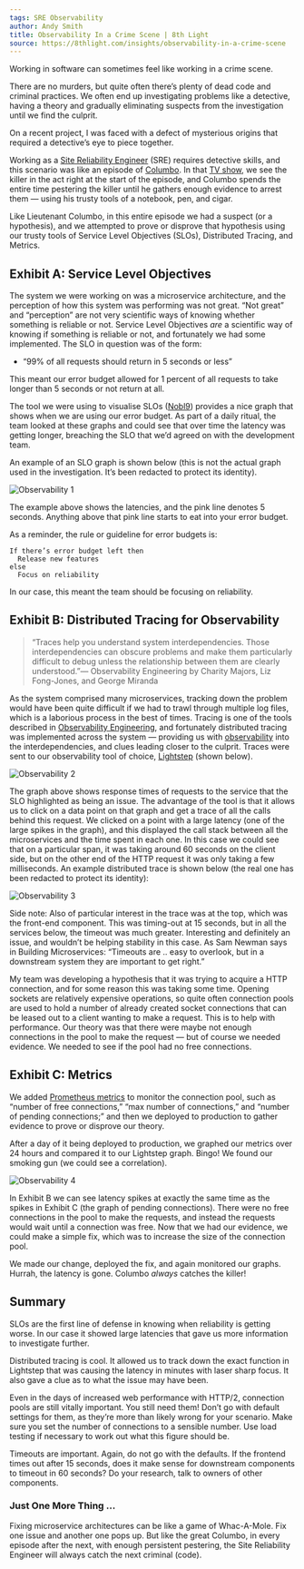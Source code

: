 ```yaml
---
tags: SRE Observability
author: Andy Smith
title: Observability In a Crime Scene | 8th Light
source: https://8thlight.com/insights/observability-in-a-crime-scene
---
```


Working in software can sometimes feel like working in a crime scene.

There are no murders, but quite often there’s plenty of dead code and criminal
practices. We often end up investigating problems like a detective, having a
theory and gradually eliminating suspects from the investigation until we find
the culprit.

On a recent project, I was faced with a defect of mysterious origins that
required a detective’s eye to piece together.

Working as a [Site Reliability
Engineer](https://8thlight.com/insights/what-does-an-sre-do) (SRE) requires
detective skills, and this scenario was like an episode of
[Columbo](https://www.youtube.com/watch?v=biW9BbWJtQU). In that [TV
show](https://en.wikipedia.org/wiki/Columbo), we see the killer in the act
right at the start of the episode, and Columbo spends the entire time pestering
the killer until he gathers enough evidence to arrest them — using his trusty
tools of a notebook, pen, and cigar.

Like Lieutenant Columbo, in this entire episode we had a suspect (or a
hypothesis), and we attempted to prove or disprove that hypothesis using our
trusty tools of Service Level Objectives (SLOs), Distributed Tracing, and
Metrics.  

## Exhibit A: Service Level Objectives

The system we were working on was a microservice architecture, and the
perception of how this system was performing was not great. “Not great” and
“perception” are not very scientific ways of knowing whether something is
reliable or not. Service Level Objectives _are_ a scientific way of knowing if
something is reliable or not, and fortunately we had some implemented. The SLO
in question was of the form:

-   “99% of all requests should return in 5 seconds or less”

This meant our error budget allowed for 1 percent of all requests to take
longer than 5 seconds or not return at all.

The tool we were using to visualise SLOs ([Nobl9](https://www.nobl9.com/))
provides a nice graph that shows when we are using our error budget. As part of
a daily ritual, the team looked at these graphs and could see that over time
the latency was getting longer, breaching the SLO that we’d agreed on with the
development team.

An example of an SLO graph is shown below (this is not the actual graph used in
the investigation. It’s been redacted to protect its identity).  

![Observability
1](https://assets.8thlight.com/images/_840xAUTO_crop_center-center_none/observability-1.png)

The example above shows the latencies, and the pink line denotes 5 seconds.
Anything above that pink line starts to eat into your error budget.

As a reminder, the rule or guideline for error budgets is:

```
If there’s error budget left then
  Release new features
else 
  Focus on reliability
```

In our case, this meant the team should be focusing on reliability.

## Exhibit B: Distributed Tracing for Observability

> “Traces help you understand system interdependencies. Those interdependencies
> can obscure problems and make them particularly difficult to debug unless the
> relationship between them are clearly understood.”— Observability Engineering
> by Charity Majors, Liz Fong-Jones, and George Miranda

As the system comprised many microservices, tracking down the problem would
have been quite difficult if we had to trawl through multiple log files, which
is a laborious process in the best of times. Tracing is one of the tools
described in [Observability
Engineering](https://www.oreilly.com/library/view/observability-engineering/9781492076438/),
and fortunately distributed tracing was implemented across the system —
providing us with
[observability](https://8thlight.com/insights/podcast-into-the-unknown-unknowns-observability-with-charity-majors)
into the interdependencies, and clues leading closer to the culprit. Traces
were sent to our observability tool of choice,
[Lightstep](https://lightstep.com/) (shown below).

![Observability
2](https://assets.8thlight.com/images/_840xAUTO_crop_center-center_none/observability-2.png)

The graph above shows response times of requests to the service that the SLO
highlighted as being an issue. The advantage of the tool is that it allows us
to click on a data point on that graph and get a trace of all the calls behind
this request. We clicked on a point with a large latency (one of the large
spikes in the graph), and this displayed the call stack between all the
microservices and the time spent in each one. In this case we could see that on
a particular span, it was taking around 60 seconds on the client side, but on
the other end of the HTTP request it was only taking a few milliseconds. An
example distributed trace is shown below (the real one has been redacted to
protect its identity):  

![Observability
3](https://assets.8thlight.com/images/_840xAUTO_crop_center-center_none/observability-3.png)

Side note: Also of particular interest in the trace was at the top, which was
the front-end component. This was timing-out at 15 seconds, but in all the
services below, the timeout was much greater. Interesting and definitely an
issue, and wouldn’t be helping stability in this case. As Sam Newman says in
Building Microservices: “Timeouts are .. easy to overlook, but in a downstream
system they are important to get right.”

My team was developing a hypothesis that it was trying to acquire a HTTP
connection, and for some reason this was taking some time. Opening sockets are
relatively expensive operations, so quite often connection pools are used to
hold a number of already created socket connections that can be leased out to a
client wanting to make a request. This is to help with performance. Our theory
was that there were maybe not enough connections in the pool to make the
request — but of course we needed evidence. We needed to see if the pool had no
free connections.

## Exhibit C: Metrics

We added [Prometheus
metrics](https://prometheus.io/docs/concepts/metric_types/) to monitor the
connection pool, such as “number of free connections,” “max number of
connections,” and “number of pending connections;” and then we deployed to
production to gather evidence to prove or disprove our theory.

After a day of it being deployed to production, we graphed our metrics over 24
hours and compared it to our Lightstep graph. Bingo! We found our smoking gun
(we could see a correlation).  

![Observability
4](https://assets.8thlight.com/images/_840xAUTO_crop_center-center_none/observability-4.png)

In Exhibit B we can see latency spikes at exactly the same time as the spikes
in Exhibit C (the graph of pending connections). There were no free connections
in the pool to make the requests, and instead the requests would wait until a
connection was free. Now that we had our evidence, we could make a simple fix,
which was to increase the size of the connection pool.

We made our change, deployed the fix, and again monitored our graphs. Hurrah,
the latency is gone. Columbo _always_ catches the killer!

## Summary

SLOs are the first line of defense in knowing when reliability is getting
worse. In our case it showed large latencies that gave us more information to
investigate further.

Distributed tracing is cool. It allowed us to track down the exact function in
Lightstep that was causing the latency in minutes with laser sharp focus. It
also gave a clue as to what the issue may have been.

Even in the days of increased web performance with HTTP/2, connection pools are
still vitally important. You still need them! Don’t go with default settings
for them, as they’re more than likely wrong for your scenario. Make sure you
set the number of connections to a sensible number. Use load testing if
necessary to work out what this figure should be.

Timeouts are important. Again, do not go with the defaults. If the frontend
times out after 15 seconds, does it make sense for downstream components to
timeout in 60 seconds? Do your research, talk to owners of other components.  

### **Just One More Thing ...**

Fixing microservice architectures can be like a game of Whac-A-Mole. Fix one
issue and another one pops up. But like the great Columbo, in every episode
after the next, with enough persistent pestering, the Site Reliability Engineer
will always catch the next criminal (code).
